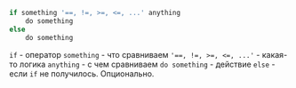 ```python
if something '==, !=, >=, <=, ...' anything
	do something
else
	do something
```
`if` - оператор
`something` - что сравниваем
`'==, !=, >=, <=, ...'` - какая-то логика
`anything` - с чем сравниваем
`do something` - действие
`else` - если `if` не получилось. Опционально.